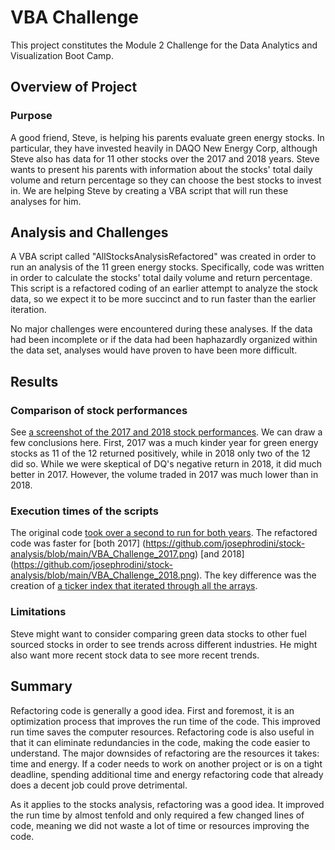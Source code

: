 # VBA Challenge

This project constitutes the Module 2 Challenge for the Data Analytics and Visualization Boot Camp.

## Overview of Project

### Purpose

A good friend, Steve, is helping his parents evaluate green energy stocks. In particular, they have invested heavily in DAQO New Energy Corp, although Steve also has data for 11 other stocks over the 2017 and 2018 years. Steve wants to present his parents with information about the stocks' total daily volume and return percentage so they can choose the best stocks to invest in. We are helping Steve by creating a VBA script that will run these analyses for him.

## Analysis and Challenges

A VBA script called "AllStocksAnalysisRefactored" was created in order to run an analysis of the 11 green energy stocks. Specifically, code was written in order to calculate the stocks' total daily volume and return percentage. This script is a refactored coding of an earlier attempt to analyze the stock data, so we expect it to be more succinct and to run faster than the earlier iteration.

No major challenges were encountered during these analyses. If the data had been incomplete or if the data had been haphazardly organized within the data set, analyses would have proven to have been more difficult.

## Results

### Comparison of stock performances

See [a screenshot of the 2017 and 2018 stock performances](https://github.com/josephrodini/stock-analysis/blob/main/VBA_Challenge_compare.png). We can draw a few conclusions here. First, 2017 was a much kinder year for green energy stocks as 11 of the 12 returned positively, while in 2018 only two of the 12 did so. While we were skeptical of DQ's negative return in 2018, it did much better in 2017. However, the volume traded in 2017 was much lower than in 2018. 

### Execution times of the scripts

The original code [took over a second to run for both years](https://github.com/josephrodini/stock-analysis/blob/main/VBA_Challenge_notRefactoredRunTimes.png). The refactored code was faster for [both 2017] (https://github.com/josephrodini/stock-analysis/blob/main/VBA_Challenge_2017.png) [and 2018] (https://github.com/josephrodini/stock-analysis/blob/main/VBA_Challenge_2018.png). The key difference was the creation of [a ticker index that iterated through all the arrays](https://github.com/josephrodini/stock-analysis/blob/main/VBA_Challenge_code.png).  

### Limitations

Steve might want to consider comparing green data stocks to other fuel sourced stocks in order to see trends across different industries. He might also want more recent stock data to see more recent trends.

## Summary

Refactoring code is generally a good idea. First and foremost, it is an optimization process that improves the run time of the code. This improved run time saves the computer resources. Refactoring code is also useful in that it can eliminate redundancies in the code, making the code easier to understand. The major downsides of refactoring are the resources it takes: time and energy. If a coder needs to work on another project or is on a tight deadline, spending additional time and energy refactoring code that already does a decent job could prove detrimental.

As it applies to the stocks analysis, refactoring was a good idea. It improved the run time by almost tenfold and only required a few changed lines of code, meaning we did not waste a lot of time or resources improving the code.
